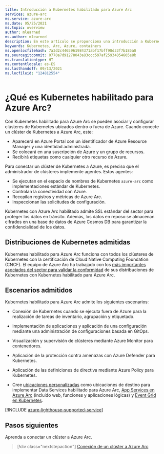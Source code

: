 ```yaml
---
title: Introducción a Kubernetes habilitado para Azure Arc
services: azure-arc
ms.service: azure-arc
ms.date: 05/25/2021
ms.topic: overview
author: mlearned
ms.author: mlearned
description: En este artículo se proporciona una introducción a Kubernetes habilitado para Azure Arc.
keywords: Kubernetes, Arc, Azure, containers
ms.openlocfilehash: 7a3d2c4465961984371abf17bff98d33f7b185a8
ms.sourcegitcommit: 0770a7d91278043a83ccc597af25934854605e8b
ms.translationtype: HT
ms.contentlocale: es-ES
ms.lasthandoff: 09/13/2021
ms.locfileid: "124812554"
---
```

# <a name="what-is-azure-arc-enabled-kubernetes"></a>¿Qué es Kubernetes habilitado para Azure Arc?

Con Kubernetes habilitado para Azure Arc se pueden asociar y configurar clústeres de Kubernetes ubicados dentro o fuera de Azure. Cuando conecte un clúster de Kubernetes a Azure Arc, este:
* Aparecerá en Azure Portal con un identificador de Azure Resource Manager y una identidad administrada. 
* Se colocará en una suscripción de Azure y un grupo de recursos.
* Recibirá etiquetas como cualquier otro recurso de Azure. 

Para conectar un clúster de Kubernetes a Azure, es preciso que el administrador de clústeres implemente agentes. Estos agentes:
* Se ejecutan en el espacio de nombres de Kubernetes `azure-arc` como implementaciones estándar de Kubernetes.
* Controlan la conectividad con Azure.
* Recopilan registros y métricas de Azure Arc.
* Inspeccionan las solicitudes de configuración. 

Kubernetes con Azure Arc habilitado admite SSL estándar del sector para proteger los datos en tránsito. Además, los datos en reposo se almacenan cifrados en una base de datos de Azure Cosmos DB para garantizar la confidencialidad de los datos.

## <a name="supported-kubernetes-distributions"></a>Distribuciones de Kubernetes admitidas

Kubernetes habilitado para Azure Arc funciona con todos los clústeres de Kubernetes con la certificación de Cloud Native Computing Foundation (CNCF). El equipo de Azure Arc ha trabajado con los [más importantes asociados del sector para validar la conformidad](./validation-program.md) de sus distribuciones de Kubernetes con Kubernetes habilitado para Azure Arc.

## <a name="supported-scenarios"></a>Escenarios admitidos 

Kubernetes habilitado para Azure Arc admite los siguientes escenarios: 

* Conexión de Kubernetes cuando se ejecuta fuera de Azure para la realización de tareas de inventario, agrupación y etiquetado.

* Implementación de aplicaciones y aplicación de una configuración mediante una administración de configuraciones basada en GitOps. 

* Visualización y supervisión de clústeres mediante Azure Monitor para contenedores.

* Aplicación de la protección contra amenazas con Azure Defender para Kubernetes.

* Aplicación de las definiciones de directiva mediante Azure Policy para Kubernetes.

* Cree [ubicaciones personalizadas](./custom-locations.md) como ubicaciones de destino para implementar Data Services habilitado para Azure Arc, [App Services en Azure Arc](../../app-service/overview-arc-integration.md) (incluido web, funciones y aplicaciones lógicas) y [Event Grid en Kubernetes](../../event-grid/kubernetes/overview.md).

[!INCLUDE [azure-lighthouse-supported-service](../../../includes/azure-lighthouse-supported-service.md)]

## <a name="next-steps"></a>Pasos siguientes

Aprenda a conectar un clúster a Azure Arc.
> [!div class="nextstepaction"]
> [Conexión de un clúster a Azure Arc](./quickstart-connect-cluster.md)
